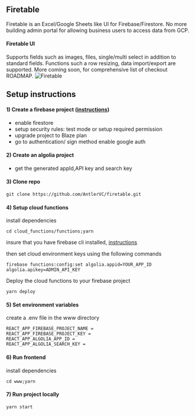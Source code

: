 ## Firetable

Firetable is an Excel/Google Sheets like UI for Firebase/Firestore. No more building admin portal for allowing business users to access data from GCP.

#### Firetable UI

Supports fields such as images, files, single/multi select in addition to standard fields. Functions such a row resizing, data import/export are supported. More coming soon, for comprehensive list of checkout ROADMAP.
![Firetable](https://i.imgur.com/Isuhy3u.png)

## Setup instructions

#### 1) Create a firebase project ([instructions](https://console.firebase.google.com/u/0/))

- enable firestore
- setup security rules: test mode or setup required permission
- upgrade project to Blaze plan
- go to authentication/ sign method enable google auth


#### 2) Create an algolia project

- get the generated appId,API key and search key

#### 3) Clone repo

```
git clone https://github.com/AntlerVC/firetable.git
```

#### 4) Setup cloud functions

install dependencies

```
cd cloud_functions/functions;yarn
```

insure that you have firebase cli installed, [instructions](https://firebase.google.com/docs/cli)

then set cloud environment keys using the following commands

```
firebase functions:config:set algolia.appid=YOUR_APP_ID algolia.apikey=ADMIN_API_KEY
```

Deploy the cloud functions to your firebase project

```
yarn deploy
```

#### 5) Set environment variables


create a .env file in the www directory


```
REACT_APP_FIREBASE_PROJECT_NAME =
REACT_APP_FIREBASE_PROJECT_KEY =
REACT_APP_ALGOLIA_APP_ID =
REACT_APP_ALGOLIA_SEARCH_KEY =
```

#### 6) Run frontend

install dependencies

```
cd www;yarn
```

#### 7) Run project locally

```
yarn start
```
